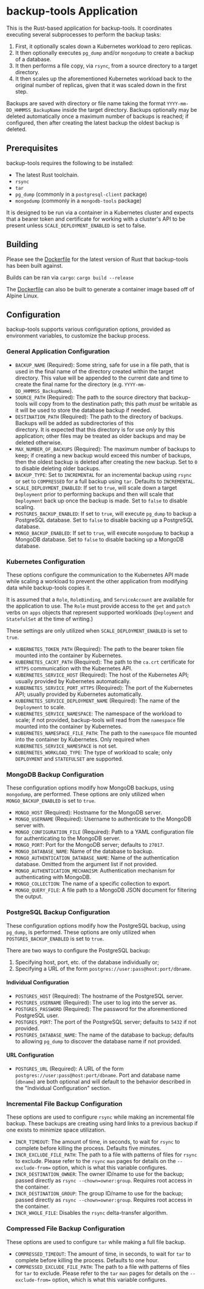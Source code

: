 # backup-tools Application

This is the Rust-based application for backup-tools. It coordinates executing several subprocesses to perform the 
backup tasks:

1. First, it optionally scales down a Kubernetes workload to zero replicas.
2. It then optionally executes `pg_dump` and/or `mongodump` to create a backup of a database.
3. It then performs a file copy, via `rsync`, from a source directory to a target directory.
4. It then scales up the aforementioned Kubernetes workload back to the original number of replicas, given 
   that it was scaled down in the first step.

Backups are saved with directory or file name taking the format `YYYY-mm-DD_HHMMSS_BackupName`
inside the target directory.  Backups optionally may be deleted automatically once a maximum number of backups is 
reached; if configured, then after creating the latest backup the oldest backup is deleted.

## Prerequisites

backup-tools requires the following to be installed:

* The latest Rust toolchain.
* `rsync`
* `tar`
* `pg_dump` (commonly in a `postgresql-client` package)
* `mongodump` (commonly in a `mongodb-tools` package)

It is designed to be run via a container in a Kubernetes cluster and expects that a bearer token and certificate for 
working with a cluster's API to be present unless `SCALE_DEPLOYMENT_ENABLED` is set to false.


## Building

Please see the [Dockerfile](Dockerfile) for the latest version of Rust that backup-tools has been built against.

Builds can be ran via `cargo`: `cargo build --release`

The [Dockerfile](Dockerfile) can also be built to generate a container image based off of Alpine Linux.


## Configuration

backup-tools supports various configuration options, provided as environment variables, to customize the backup process.

### General Application Configuration

* `BACKUP_NAME` (Required): Some string, safe for use in a file path, that is used in the final name of the directory
  created within the target directory. This value will be appended to the current date and time to create the final name 
  for the directory (e.g. `YYYY-mm-DD_HHMMSS_BackupName`).
* `SOURCE_PATH` (Required): The path to the source directory that backup-tools will copy from to the destination path; 
  this path _must_ be writable as it will be used to store the database backup if needed.
* `DESTINATION_PATH` (Required): The path to the directory of backups. Backups will be added as subdirectories of this  
  directory. It is expected that this directory is for use _only_ by this application; other files may be treated as 
  older backups and may be deleted otherwise.
* `MAX_NUMBER_OF_BACKUPS` (Required): The maximum number of backups to keep; if creating a new backup would exceed this 
  number of backups, then the oldest backup is deleted after creating the new backup. Set to `0` to disable deleting 
  older backups.
* `BACKUP_TYPE`: Set to `INCREMENTAL` for an incremental backup using `rsync` or set to `COMPRESSED` for a full backup 
  using `tar`. Defaults to `INCREMENTAL`.
* `SCALE_DEPLOYMENT_ENABLED`: If set to `true`, will scale down a target `Deployment` prior to performing backups and 
  then will scale that `Deployment` back up once the backup is made. Set to `false` to disable scaling.
* `POSTGRES_BACKUP_ENABLED`: If set to `true`, will execute `pg_dump` to backup a PostgreSQL database. Set to `false` to 
  disable backing up a PostgreSQL database.
* `MONGO_BACKUP_ENABLED`: If set to `true`, will execute `mongodump` to backup a MongoDB database. Set to `false` to 
  disable backing up a MongoDB database.

### Kubernetes Configuration

These options configure the communication to the Kubernetes API made while scaling a workload to prevent the other 
application from modifying data while backup-tools copies it.

It is assumed that a `Role`, `RoleBinding`, and `ServiceAccount` are available for the application to use. The `Role` 
must provide access to the `get` and `patch` verbs on `apps` objects that represent supported workloads (`Deployment` 
and `StatefulSet` at the time of writing.)

These settings are only utilized when `SCALE_DEPLOYMENT_ENABLED` is set to `true`.

* `KUBERNETES_TOKEN_PATH` (Required): The path to the bearer token file mounted into the container by Kubernetes.
* `KUBERNETES_CACRT_PATH` (Required): The path to the `ca.crt` certificate for `HTTPS` communication with the 
  Kubernetes API.
* `KUBERNETES_SERVICE_HOST` (Required): The host of the Kubernetes API; usually provided by Kubernetes automatically.
* `KUBERNETES_SERVICE_PORT_HTTPS` (Required): The port of the Kubernetes API; usually provided by Kubernetes automatically.
* `KUBERNETES_SERVICE_DEPLOYMENT_NAME` (Required): The name of the `Deployment` to scale.
* `KUBERNETES_SERVICE_NAMESPACE`: The namespace of the workload to scale; if not provided, backup-tools will read 
  from the `namespace` file mounted into the container by Kubernetes.
* `KUBERNETES_NAMESPACE_FILE_PATH`: The path to the `namespace` file mounted into the container by Kubernetes. Only
  required when `KUBERNETES_SERVICE_NAMESPACE` is not set.
* `KUBERNETES_WORKLOAD_TYPE`: The type of workload to scale; only `DEPLOYMENT` and `STATEFULSET` are supported.

### MongoDB Backup Configuration

These configuration options modify how MongoDB backups, using `mongodump`, are performed. These options are only 
utilized when `MONGO_BACKUP_ENABLED` is set to `true`.

* `MONGO_HOST` (Required): Hostname for the MongoDB server.
* `MONGO_USERNAME` (Required): Username to authenticate to the MongoDB server with.
* `MONGO_CONFIGURATION_FILE` (Required): Path to a YAML configuration file for authenticating to the MongoDB server.
* `MONGO_PORT`: Port for the MongoDB server; defaults to `27017`.
* `MONGO_DATABASE_NAME`: Name of the database to backup.
* `MONGO_AUTHENTICATION_DATABASE_NAME`: Name of the authentication database. Omitted from the argument list if not 
  provided.
* `MONGO_AUTHENTICATION_MECHANISM`: Authentication mechanism for authenticating with MongoDB.
* `MONGO_COLLECTION`: The name of a specific collection to export.
* `MONGO_QUERY_FILE`: A file path to a MongoDB JSON document for filtering the output.

### PostgreSQL Backup Configuration

These configuration options modify how the PostgreSQL backup, using `pg_dump`, is performed. These options are only 
utilized when `POSTGRES_BACKUP_ENABLED` is set to `true`.

There are two ways to configure the PostgreSQL backup: 

1. Specifying host, port, etc. of the database individually or;
2. Specifying a URL of the form `postgres://user:pass@host:port/dbname`.

#### Individual Configuration

* `POSTGRES_HOST` (Required): The hostname of the PostgreSQL server.
* `POSTGRES_USERNAME` (Required): The user to log into the server as.
* `POSTGRES_PASSWORD` (Required): The password for the aforementioned PostgreSQL user.
* `POSTGRES_PORT`: The port of the PostgreSQL server; defaults to `5432` if not provided.
* `POSTGRES_DATABASE_NAME`: The name of the database to backup; defaults to allowing `pg_dump` to discover the database 
  name if not provided.

#### URL Configuration

* `POSTGRES_URL` (Required): A URL of the form `postgres://user:pass@host:port/dbname`. Port and database 
  name (`dbname`) are both optional and will default to the behavior described in the "Individual Configuration" section.

### Incremental File Backup Configuration

These options are used to configure `rsync` while making an incremental file backup. These backups are creating using 
hard links to a previous backup if one exists to minimize space utilization.

* `INCR_TIMEOUT`: The amount of time, in seconds, to wait for `rsync` to complete before killing the process. Defaults 
  five minutes.
* `INCR_EXCLUDE_FILE_PATH`: The path to a file with patterns of files for `rsync` to exclude. Please refer to the 
  `rsync` `man` pages for details on the `--exclude-from=` option, which is what this variable configures. 
* `INCR_DESTINATION_OWNER`: The owner ID/name to use for the backup; passed directly as `rsync --chown=owner:group`. Requires 
  root access in the container.
* `INCR_DESTINATION_GROUP`: The group ID/name to use for the backup; passed directly as `rsync --chown=owner:group`. Requires
  root access in the container.
* `INCR_WHOLE_FILE`: Disables the `rsync` delta-transfer algorithm.

### Compressed File Backup Configuration

These options are used to configure `tar` while making a full file backup.

* `COMPRESSED_TIMEOUT`: The amount of time, in seconds, to wait for `tar` to complete before killing the process.
  Defaults to one hour.
* `COMPRESSED_EXCLUDE_FILE_PATH`: The path to a file with patterns of files for `tar` to exclude. Please refer to the
  `tar` `man` pages for details on the `--exclude-from=` option, which is what this variable configures. 